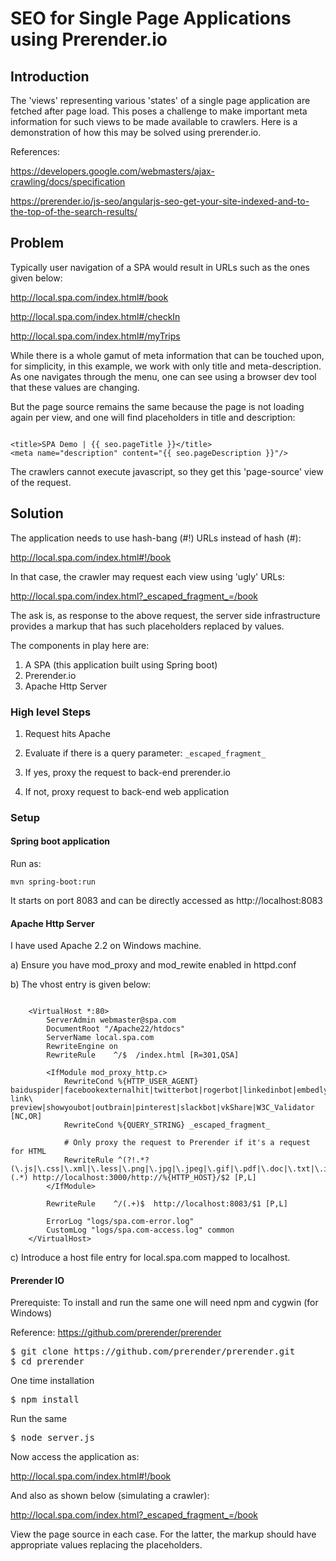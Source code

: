 # SEO for Single Page Applications using Prerender.io


## Introduction

The 'views' representing various 'states' of a single page application are fetched after page load.
This poses a challenge to make important meta information for such views to be made available to crawlers.
Here is a demonstration of how this may be solved using prerender.io.

References: 

https://developers.google.com/webmasters/ajax-crawling/docs/specification

https://prerender.io/js-seo/angularjs-seo-get-your-site-indexed-and-to-the-top-of-the-search-results/



## Problem

Typically user navigation of a SPA would result in URLs such as the ones given below:

http://local.spa.com/index.html#/book

http://local.spa.com/index.html#/checkIn

http://local.spa.com/index.html#/myTrips


While there is a whole gamut of meta information that can be touched upon, for simplicity, in this example, we work with only title and meta-description.
As one navigates through the menu, one can see using a browser dev tool that these values are changing.

But the page source remains the same because the page is not loading again per view, and one will find placeholders in title and description:

```

<title>SPA Demo | {{ seo.pageTitle }}</title>
<meta name="description" content="{{ seo.pageDescription }}"/>

```

The crawlers cannot execute javascript, so they get this 'page-source' view of the request.



## Solution

The application needs to use hash-bang (#!) URLs instead of hash (#):

http://local.spa.com/index.html#!/book

In that case, the crawler may request each view using 'ugly' URLs:

http://local.spa.com/index.html?_escaped_fragment_=/book

The ask is, as response to the above request, the server side infrastructure provides a markup that has such placeholders replaced by values.

The components in play here are:

1. A SPA (this application built using Spring boot)
2. Prerender.io
3. Apache Http Server



### High level Steps

1. Request hits Apache

2. Evaluate if there is a query parameter: `_escaped_fragment_`

3. If yes, proxy the request to back-end prerender.io

4. If not, proxy request to back-end web application



### Setup

#### Spring boot application

Run as:
```
mvn spring-boot:run
```

It starts on port 8083 and can be directly accessed as http://localhost:8083


#### Apache Http Server

I have used Apache 2.2 on Windows machine.

a) Ensure you have mod_proxy and mod_rewite enabled in httpd.conf 

b) The vhost entry is given below:

```

	<VirtualHost *:80>
		ServerAdmin webmaster@spa.com
		DocumentRoot "/Apache22/htdocs"
		ServerName local.spa.com
		RewriteEngine on
		RewriteRule    ^/$  /index.html [R=301,QSA]
		
		<IfModule mod_proxy_http.c>
			RewriteCond %{HTTP_USER_AGENT} baiduspider|facebookexternalhit|twitterbot|rogerbot|linkedinbot|embedly|quora\ link\ preview|showyoubot|outbrain|pinterest|slackbot|vkShare|W3C_Validator [NC,OR]
			RewriteCond %{QUERY_STRING} _escaped_fragment_
			
			# Only proxy the request to Prerender if it's a request for HTML
			RewriteRule ^(?!.*?(\.js|\.css|\.xml|\.less|\.png|\.jpg|\.jpeg|\.gif|\.pdf|\.doc|\.txt|\.ico|\.rss|\.zip|\.mp3|\.rar|\.exe|\.wmv|\.doc|\.avi|\.ppt|\.mpg|\.mpeg|\.tif|\.wav|\.mov|\.psd|\.ai|\.xls|\.mp4|\.m4a|\.swf|\.dat|\.dmg|\.iso|\.flv|\.m4v|\.torrent|\.ttf|\.woff))(.*) http://localhost:3000/http://%{HTTP_HOST}/$2 [P,L]
		</IfModule>
		
		RewriteRule    ^/(.+)$  http://localhost:8083/$1 [P,L]
		
		ErrorLog "logs/spa.com-error.log"
		CustomLog "logs/spa.com-access.log" common    
	</VirtualHost>

```

c) Introduce a host file entry for local.spa.com mapped to localhost.


#### Prerender IO

Prerequiste: To install and run the same one will need npm and cygwin (for Windows)

Reference: https://github.com/prerender/prerender

<pre>
$ git clone https://github.com/prerender/prerender.git
$ cd prerender
</pre>

One time installation
<pre>
$ npm install
</pre>

Run the same
<pre>
$ node server.js
</pre>




Now access the application as:

http://local.spa.com/index.html#!/book


And also as shown below (simulating a crawler):

http://local.spa.com/index.html?_escaped_fragment_=/book


View the page source in each case. For the latter, the markup should have appropriate values replacing the placeholders.